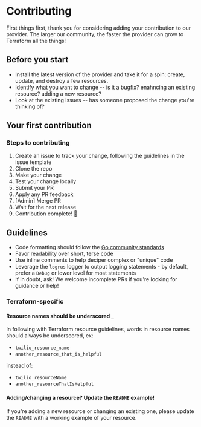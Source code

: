 # Contributing

First things first, thank you for considering adding your contribution to our provider. The larger our community, the faster the provider can grow to Terraform all the things!

## Before you start

- Install the latest version of the provider and take it for a spin: create, update, and destroy a few resources.
- Identify what you want to change -- is it a bugfix? enahncing an existing resource? adding a new resource?
- Look at the existing issues -- has someone proposed the change you're thinking of?

## Your first contribution

### Steps to contributing

1. Create an issue to track your change, following the guidelines in the issue template
2. Clone the repo
3. Make your change
4. Test your change locally
5. Submit your PR
6. Apply any PR feedback
7. [Admin] Merge PR
8. Wait for the next release
9. Contribution complete! :tada:

## Guidelines

- Code formatting should follow the [Go community standards](https://github.com/golang/go/wiki/CodeReviewComments)
- Favor readability over short, terse code
- Use inline comments to help deciper complex or "unique" code
- Leverage the `logrus` logger to output logging statements - by default, prefer a `Debug` or lower level for most statements
- If in doubt, ask! We welcome incomplete PRs if you're looking for guidance or help!

### Terraform-specific

#### Resource names should be underscored `_`

In following with Terraform resource guidelines, words in resource names should always be underscored, ex:

- `twilio_resource_name`
- `another_resource_that_is_helpful`

instead of:

- `twilio_resourceName`
- `another_resourceThatIsHelpful`

#### Adding/changing a resource? Update the `README` example!

If you're adding a new resource or changing an existing one, please update the `README` with a working example of your resource.
